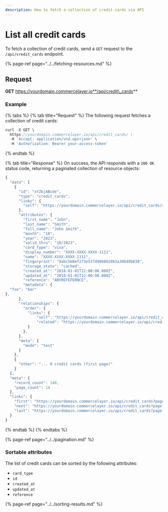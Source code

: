 ```yaml
---
description: How to fetch a collection of credit cards via API
---
```


# List all credit cards

To fetch a collection of credit cards, send a `GET` request to the `/api/credit_cards` endpoint.

{% page-ref page="../../fetching-resources.md" %}

## Request

**GET** https://yourdomain.commercelayer.io**/api/credit\_cards**

### **Example**

{% tabs %}
{% tab title="Request" %}
The following request fetches a collection of credit cards:

```javascript
curl -X GET \
  https://yourdomain.commercelayer.io/api/credit_cards/ \
  -H 'Accept: application/vnd.api+json' \
  -H 'Authorization: Bearer your-access-token'
```
{% endtab %}

{% tab title="Response" %}
On success, the API responds with a `200 OK` status code, returning a paginated collection of resource objects:

```javascript
{
  "data": [
    {
      "id": "xYZkjABcde",
      "type": "credit_cards",
      "links": {
        "self": "https://yourdomain.commercelayer.io/api/credit_cards/xYZkjABcde"
      },
      "attributes": {
        "first_name": "John",
        "last_name": "Smith",
        "full_name": "John Smith",
        "month": "10",
        "year": "2023",
        "valid_thru": "10/2023",
        "card_type": "visa",
        "display_number": "XXXX-XXXX-XXXX-1111",
        "name": "XXXX-XXXX-XXXX-1111",
        "fingerprint": "9abc5b0ef273e53749068820b3a30640b838",
        "storage_state": "cached",
        "created_at": "2018-01-01T12:00:00.000Z",
        "updated_at": "2018-01-01T12:00:00.000Z",
        "reference": "ANYREFEFERNCE",
        "metadata": {
  "foo": "bar"
},
      },
      "relationships": {
        "order": {
          "links": {
              "self": "https://yourdomain.commercelayer.io/api/credit_cards/xYZkjABcde/relationships/order",
              "related": "https://yourdomain.commercelayer.io/api/credit_cards/xYZkjABcde/order"
          }
        },
      },
      "meta": {
        "mode": "test"
      }
    },
    {
      "other": "... 9 credit cards (first page)"
    }
  ],
  "meta": {
    "record_count": 140,
    "page_count": 14
  },
  "links": {
    "first": "https://yourdomain.commercelayer.io/api/credit_cards?page[number]=1&page[size]=10",
    "next": "https://yourdomain.commercelayer.io/api/credit_cards?page[number]=2&page[size]=10",
    "last": "https://yourdomain.commercelayer.io/api/credit_cards?page[number]=14&page[size]=10"
  }
}
```
{% endtab %}
{% endtabs %}

{% page-ref page="../../pagination.md" %}

### Sortable attributes

The list of credit cards can be sorted by the following attributes:

* `card_type`
* `id`
* `created_at`
* `updated_at`
* `reference`

{% page-ref page="../../sorting-results.md" %}

